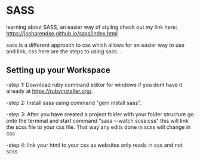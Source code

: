 # SASS
learning about SASS, an easier way of styling
check out my link here:
https://josharendse.github.io/sass/index.html

sass is a different approach to css which allows for an easier way to use and link, css here are the steps to using sass...

## Setting up your Workspace

-step 1: Download ruby command editor for windows if you dont have it already at https://rubyinstaller.org/.

-step 2: Install sass using command "gem install sass".

-step 3: After you have created a project folder with your folder structure go onto the terminal and start command "sass --watch scss:css"
        this will link the scss file to your css file. That way any edits done in scss will change in css

-step 4: link your html to your css as websites only reads in css and not scss 
